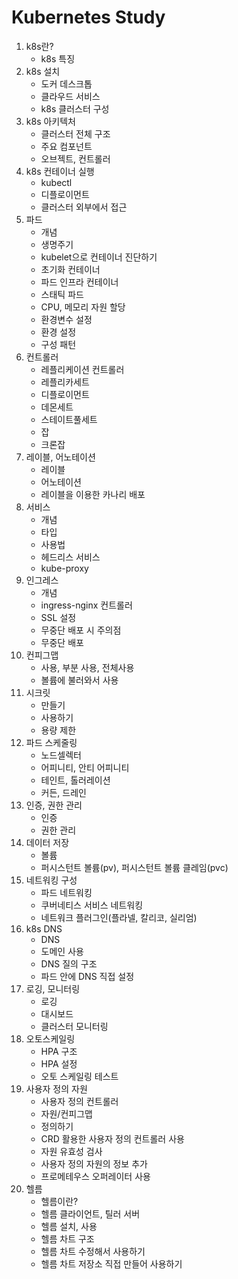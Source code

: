 Kubernetes Study
===
1. k8s란?
    - k8s 특징
2. k8s 설치
    - 도커 데스크톱
    - 클라우드 서비스
    - k8s 클러스터 구성
3. k8s 아키텍처
    - 클러스터 전체 구조
    - 주요 컴포넌트
    - 오브젝트, 컨트롤러
4. k8s 컨테이너 실행
    - kubectl
    - 디플로이먼트
    - 클러스터 외부에서 접근
5. 파드
    - 개념
    - 생명주기
    - kubelet으로 컨테이너 진단하기
    - 초기화 컨테이너
    - 파드 인프라 컨테이너
    - 스태틱 파드
    - CPU, 메모리 자원 할당
    - 환경변수 설정
    - 환경 설정
    - 구성 패턴
6. 컨트롤러
    - 레플리케이션 컨트롤러
    - 레플리카세트
    - 디플로이먼트
    - 데몬세트
    - 스테이트풀세트
    - 잡
    - 크론잡
7. 레이블, 어노테이션
    - 레이블
    - 어노테이션
    - 레이블을 이용한 카나리 배포
8. 서비스
    - 개념
    - 타입
    - 사용법
    - 헤드리스 서비스
    - kube-proxy
9. 인그레스
    - 개념
    - ingress-nginx 컨트롤러
    - SSL 설정
    - 무중단 배포 시 주의점
    - 무중단 배포
10. 컨피그맵
    - 사용, 부분 사용, 전체사용
    - 볼륨에 불러와서 사용
11. 시크릿
    - 만들기
    - 사용하기
    - 용량 제한
12. 파드 스케줄링
    - 노드셀렉터
    - 어피니티, 안티 어피니티
    - 테인트, 톨러레이션
    - 커든, 드레인
13. 인증, 권한 관리
    - 인증
    - 권한 관리
14. 데이터 저장
    - 볼륨
    - 퍼시스턴트 볼륨(pv), 퍼시스턴트 볼륨 클레임(pvc)
15. 네트워킹 구성
    - 파드 네트워킹
    - 쿠버네티스 서비스 네트워킹
    - 네트워크 플러그인(플라넬, 칼리코, 실리엄)
16. k8s DNS
    - DNS
    - 도메인 사용
    - DNS 질의 구조
    - 파드 안에 DNS 직접 설정
17. 로깅, 모니터링
    - 로깅
    - 대시보드
    - 클러스터 모니터링
18. 오토스케일링
    - HPA 구조
    - HPA 설정
    - 오토 스케일링 테스트
19. 사용자 정의 자원
    - 사용자 정의 컨트롤러
    - 자원/컨피그맵
    - 정의하기
    - CRD 활용한 사용자 정의 컨트롤러 사용
    - 자원 유효성 검사
    - 사용자 정의 자원의 정보 추가
    - 프로메테우스 오퍼레이터 사용
20. 헬름
    - 헬름이란?
    - 헬름 클라이언트, 틸러 서버
    - 헬름 설치, 사용
    - 헬름 차트 구조
    - 헬름 차트 수정해서 사용하기
    - 헬름 차트 저장소 직접 만들어 사용하기
